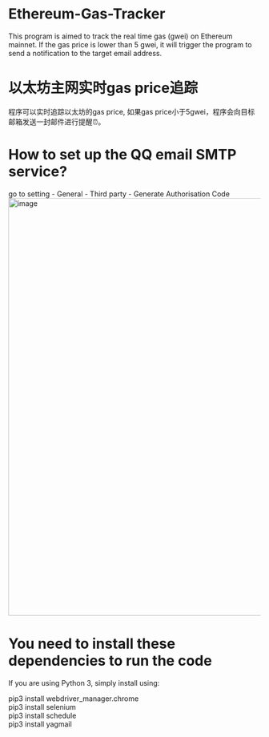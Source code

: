 # Ethereum-Gas-Tracker
This program is aimed to track the real time gas (gwei) on Ethereum mainnet. If the gas price is lower than 5 gwei, it will trigger the program to send a notification to the target email address. 

# 以太坊主网实时gas price追踪
程序可以实时追踪以太坊的gas price, 如果gas price小于5gwei，程序会向目标邮箱发送一封邮件进行提醒⏰。

# How to set up the QQ email SMTP service?
go to setting - General - Third party - Generate Authorisation Code
<img width="834" alt="image" src="https://github.com/user-attachments/assets/1b13e532-295a-409c-8cfb-4ce7f4942301">

# You need to install these dependencies to run the code

If you are using Python 3, simply install using:

pip3 install webdriver_manager.chrome      
pip3 install selenium      
pip3 install schedule     
pip3 install yagmail    
